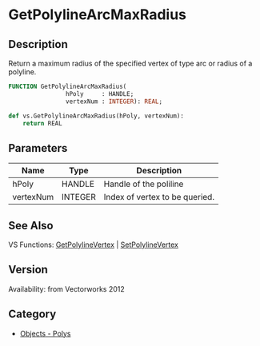 # GetPolylineArcMaxRadius

## Description
Return a maximum radius of the specified vertex of type arc or radius of a polyline. <BR>

```pascal
FUNCTION GetPolylineArcMaxRadius(
				hPoly     : HANDLE;
				vertexNum : INTEGER): REAL;
```

```python
def vs.GetPolylineArcMaxRadius(hPoly, vertexNum):
    return REAL
```

## Parameters
|Name|Type|Description|
|---|---|---|
|hPoly|HANDLE|Handle of the poliline|
|vertexNum|INTEGER|Index of vertex to be queried.|

## See Also
VS Functions:
[GetPolylineVertex](GetPolylineVertex.md) 
| [SetPolylineVertex](SetPolylineVertex.md)

## Version
Availability: from Vectorworks 2012

## Category
* [Objects - Polys](../Categories/Objects%20-%20Polys.md)
